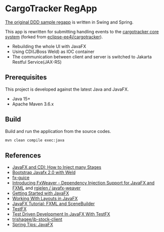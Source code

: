 # CargoTracker RegApp

[The original DDD sample regapp](https://github.com/citerus/dddsample-regapp) is written in Swing and Spring. 

This app is rewritten for submitting handling events to the [cargotracker core system](https://github.com/hantsy/cargotracker) (forked from [eclipse-ee4j/cargotracker](https://github.com/eclipse-ee4j//cargotracker)).

* Rebuilding the whole UI with JavaFX 
* Using CDI(JBoss Weld) as IOC container
* The communication between client and server is switched to Jakarta Restful Service(JAX-RS)

## Prerequisites

This project is developed against the latest Java and JavaFX.
 
* Java 15+
* Apache Maven 3.6.x

## Build 

Build and run the application from the source codes.

```bash
mvn clean compile exec:java
```

## References

* [JavaFX and CDI: How to Inject many Stages](https://stackoverflow.com/questions/47591527/javafx-and-cdi-how-to-inject-many-stages)
* [Bootstrap Javafx 2.0 with Weld](https://stackoverflow.com/questions/14654627/bootstrap-javafx-2-0-with-weld)
* [fx-guice](https://github.com/cathive/fx-guice)
* [Introducing FxWeaver - Dependency Injection Support for JavaFX and FXML](https://rgielen.net/posts/2019/introducing-fxweaver-dependency-injection-support-for-javafx-and-fxml/) and  [rgielen /  javafx-weaver](https://github.com/rgielen/javafx-weaver)
* [Getting Started with JavaFX](https://docs.oracle.com/javafx/2/get_started/jfxpub-get_started.htm)
* [Working With Layouts in JavaFX](https://docs.oracle.com/javafx/2/layout/jfxpub-layout.htm)
* [JavaFX Tutorial: FXML and SceneBuilder](https://www.vojtechruzicka.com/javafx-fxml-scene-builder/)
* [TestFX](https://github.com/TestFX/TestFX)
* [Test Driven Development In JavaFX With TestFX](https://medium.com/information-and-technology/test-driven-development-in-javafx-with-testfx-66a84cd561e0)
* [trishagee/jb-stock-client](https://github.com/trishagee/jb-stock-client)
* [Spring Tips: JavaFX ](https://spring.io/blog/2019/01/16/spring-tips-javafx)
